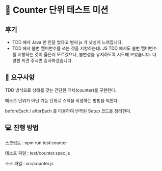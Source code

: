 # 🚀 Counter 단위 테스트 미션

## 후기
- TDD 에서 Java 만 한달 썼다고 벌써 js 가 낮설게 느껴집니다.
- TDD 에서 불변 멤버변수를 쓰는 것을 지향하는데. 
JS TDD 에서도 불변 멤버변수를 지향하는 것이 옳은지 모르겠으나, 
불변성을 유지하도록 시도해 보았습니다. 다양한 의견 주시면 감사하겠습니다.


## 🎯 요구사항
TDD 방식으로 상태를 갖는 간단한 객체(counter)를 구현한다.

메소드 단위가 아닌 기능 단위로 스펙을 작성하는 방법을 익힌다

beforeEach / afterEach 를 이용하여 반복된 Setup 코드를 정리한다.

## 💻 진행 방법
스크립트 : npm run test:counter

테스트 파일 : test/counter.spec.js

소스 파일 : src/counter.js

